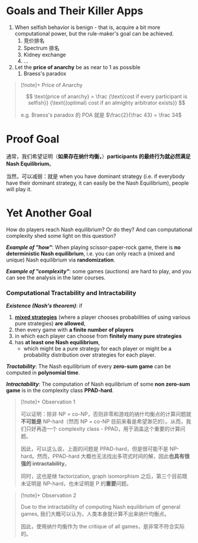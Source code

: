 # Goals and Their Killer Apps

1. When selfish behavior is benign - that is, acquire a bit more computational power, but the rule-maker's goal can be achieved.
    1. 竞价排名
    2. Spectrum 排名
    3. Kidney exchange
    4. ...
2. Let the **price of anarchy** be as near to 1 as possible
    1. Braess's paradox

> [!note]+ Price of Anarchy
> 
> $$
> \text{price of anarchy} = \frac {\text{cost if every participant is selfish}} {\text{(optimal) cost if an almighty arbitrator exists}}
> $$
> 
> e.g. Braess's paradox 的 POA 就是 $\frac{2}{\frac 43} = \frac 34$

# Proof Goal

通常，我们希望证明（**如果存在纳什均衡，**）**participants 的最终行为就必然满足 Nash Equilibrium**。

当然，可以减弱：就是 when you have dominant strategy (i.e. if everybody have their dominant strategy, it can easily be the Nash Equilibrium), people will play it.

# Yet Another Goal

How do players reach Nash equilibrium? Or do they? And can computational complexity shed some light on this question?

***Example of "how"***: When playing scissor-paper-rock game, there is **no deterministic Nash equilibrium**, i.e. you can only reach a (mixed and unique) Nash equilibrium via **randomization**.

***Example of "complexity"***: some games (auctions) are hard to play, and you can see the analysis in the later courses.

### Computational Tractability and Intractability

***Existence (Nash's theorem)***: if 
1. [**mixed strategies**](https://en.wikipedia.org/wiki/Strategy_(game_theory)#Pure_and_mixed_strategies "Strategy (game theory)") (where a player chooses probabilities of using various pure strategies) **are allowed**, 
2. then every game with **a finite number of players** 
3. in which each player can choose from **finitely many pure strategies** 
4. has **at least one Nash equilibrium**, 
    - which might be a pure strategy for each player or might be a probability distribution over strategies for each player.

***Tractability***: The Nash equilibrium of every **zero-sum game** can be computed in **polynomial time**.

***Intractability***: The computation of Nash equilibrium of some **non zero-sum game** is in the complexity class **PPAD-hard**.

> [!note]+ Observation 1
> 
> 可以证明：除非 NP = co-NP，否则非零和游戏的纳什均衡点的计算问题就**不可能是** NP-hard（然而 NP = co-NP 目前来看是希望渺茫的）。从而，我们只好再造一个 complexity class - PPAD，用于涵盖这个重要的计算问题。
> 
> 因此，可以这么说，上面的问题是 PPAD-hard，但是很可能不是 NP-hard。然而，PPAD-hard 大概也无法找出多项式时间的解，因此**也具有很强的 intractability**。
> 
> 同时，这也是继 factorization, graph isomorphism 之后，第三个目前既未证明是 NP-hard，也未证明是 P 的**重要**问题。

> [!note]+ Observation 2
> 
> Due to the intractability of computing Nash equilibrium of general games, 我们大概可以认为，人类本身就计算不出来纳什均衡点。
> 
> 因此，使用纳什均衡作为 the critique of all games，是非常不符合实际的。 


